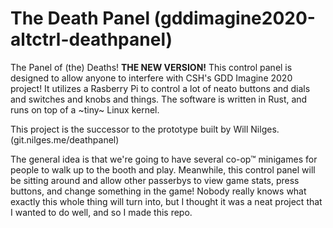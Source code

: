 # The Death Panel (gddimagine2020-altctrl-deathpanel)
The Panel of (the) Deaths! **THE NEW VERSION!** This control panel is designed to allow anyone to interfere with CSH's GDD Imagine 2020 project! It utilizes a Rasberry Pi to control a lot of neato buttons and dials and switches and knobs and things. The software is written in Rust, and runs on top of a ~tiny~ Linux kernel.

This project is the successor to the prototype built by Will Nilges. (git.nilges.me/deathpanel)

The general idea is that we're going to have several co-op™ minigames for people to walk up to the booth and play. Meanwhile, this control panel will be sitting around and allow other passerbys to view game stats, press buttons, and change something in the game! Nobody really knows what exactly this whole thing will turn into, but I thought it was a neat project that I wanted to do well, and so I made this repo. 
